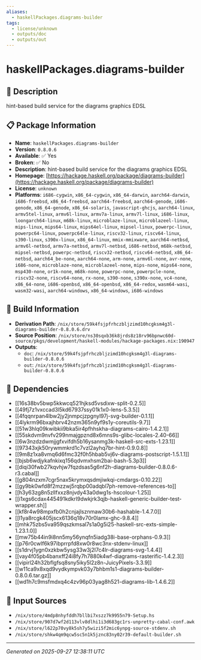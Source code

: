 ```yaml
---
aliases:
  - haskellPackages.diagrams-builder
tags:
  - license/unknown
  - outputs/doc
  - outputs/out
---
```


# haskellPackages.diagrams-builder

## 📝 Description

hint-based build service for the diagrams graphics EDSL

## 📋 Package Information

- **Name**: `haskellPackages.diagrams-builder`
- **Version**: `0.8.0.6`
- **Available**: ✅ Yes
- **Broken**: ✅ No
- **Description**: hint-based build service for the diagrams graphics EDSL
- **Homepage**: [https://hackage.haskell.org/package/diagrams-builder](https://hackage.haskell.org/package/diagrams-builder)
- **License**: `unknown`
- **Platforms**: `i686-cygwin`, `x86_64-cygwin`, `x86_64-darwin`, `aarch64-darwin`, `i686-freebsd`, `x86_64-freebsd`, `aarch64-freebsd`, `aarch64-genode`, `i686-genode`, `x86_64-genode`, `x86_64-solaris`, `javascript-ghcjs`, `aarch64-linux`, `armv5tel-linux`, `armv6l-linux`, `armv7a-linux`, `armv7l-linux`, `i686-linux`, `loongarch64-linux`, `m68k-linux`, `microblaze-linux`, `microblazeel-linux`, `mips-linux`, `mips64-linux`, `mips64el-linux`, `mipsel-linux`, `powerpc-linux`, `powerpc64-linux`, `powerpc64le-linux`, `riscv32-linux`, `riscv64-linux`, `s390-linux`, `s390x-linux`, `x86_64-linux`, `mmix-mmixware`, `aarch64-netbsd`, `armv6l-netbsd`, `armv7a-netbsd`, `armv7l-netbsd`, `i686-netbsd`, `m68k-netbsd`, `mipsel-netbsd`, `powerpc-netbsd`, `riscv32-netbsd`, `riscv64-netbsd`, `x86_64-netbsd`, `aarch64_be-none`, `aarch64-none`, `arm-none`, `armv6l-none`, `avr-none`, `i686-none`, `microblaze-none`, `microblazeel-none`, `mips-none`, `mips64-none`, `msp430-none`, `or1k-none`, `m68k-none`, `powerpc-none`, `powerpcle-none`, `riscv32-none`, `riscv64-none`, `rx-none`, `s390-none`, `s390x-none`, `vc4-none`, `x86_64-none`, `i686-openbsd`, `x86_64-openbsd`, `x86_64-redox`, `wasm64-wasi`, `wasm32-wasi`, `aarch64-windows`, `x86_64-windows`, `i686-windows`

## 🔧 Build Information

- **Derivation Path**: `/nix/store/59k4fsjpfrhczbljzimd10hcgksm4g3l-diagrams-builder-0.8.0.6.drv`
- **Source Position**: `/nix/store/ns30sqxb36k8jrds8z18rv96bpnwc60d-source/pkgs/development/haskell-modules/hackage-packages.nix:190947`
- **Outputs**:
  - `doc`:  `/nix/store/59k4fsjpfrhczbljzimd10hcgksm4g3l-diagrams-builder-0.8.0.6`
  - `out`:  `/nix/store/59k4fsjpfrhczbljzimd10hcgksm4g3l-diagrams-builder-0.8.0.6`

## 🔗 Dependencies

- [[16s38bv5bwp5kkwcq521hjksd5vsdixw-split-0.2.5]]
- [[49fj7z1vxccad3l5kd67937ssy01k1x0-lens-5.3.5]]
- [[4fqqnrpan4lbw2jy2jnmpcjzpgnyl97j-svg-builder-0.1.1]]
- [[4lykrm96bxajhbrv42nzm365n9yf9s1y-coreutils-9.7]]
- [[51w3hlq09kwibkii9bka5ir4pfhhskha-diagrams-cairo-1.4.2.1]]
- [[55skdvm9nvfv299nmajgpznd8x6mns9s-glibc-locales-2.40-66]]
- [[6w3nzdzdwmjjgfxvifdh5b16ysanmg3k-haskell-src-exts-1.23.1]]
- [[97343xjk50rywmmkrd1c7vzl2ayhq7br-hint-0.9.0.8]]
- [[9m8z1xa8vmq6d6fmc32f0h5hbab5vj6v-diagrams-postscript-1.5.1.1]]
- [[bjsb6wdjykafnkixq156qdvmxhsm2bai-bash-5.3p3]]
- [[diqi30fwb27kqvhjw7fqzdsas5g6nf2h-diagrams-builder-0.8.0.6-r3.cabal]]
- [[g804nzxm7cgr5nax5krymxqsdmjiwkqi-cmdargs-0.10.22]]
- [[gy9bk0wfd8f2mzzwj5rqbp00adqbl7ph-remove-references-to]]
- [[h3y63zg8n5zllfxxz8njvdy43a0dwg1s-hscolour-1.25]]
- [[i1xgs6cdax445491kdkrl9dwkjrk3qjb-haskell-generic-builder-test-wrapper.sh]]
- [[kf8r4w98mpxfb0h2cnjajlsznmaw30b6-hashable-1.4.7.0]]
- [[l1ya8rcgk405jscx6136q18v70r0lamx-ghc-9.8.4]]
- [[mhk75zbs5va959qszkmsal7s1a0g5i25-haskell-src-exts-simple-1.23.1.0]]
- [[mw75b44in9i8nn5my56ynqfn5iadg38i-base-orphans-0.9.3]]
- [[p76r0cwlf6k97ibprrpfd8xw0r8wc3nx-stdenv-linux]]
- [[s1drvj1ygn0xzkbw5ysg33w3j2l7c4lr-diagrams-svg-1.4.4]]
- [[vay4f05pb4banxff24i8fy7h7880k4wf-diagrams-rasterific-1.4.2.3]]
- [[vipirl24h32bflgfsq8sny5iky5l2z8n-JuicyPixels-3.3.9]]
- [[w11ca9x8xqd9vydkympvk03y7bhbm1s1-diagrams-builder-0.8.0.6.tar.gz]]
- [[wd1h7c9msfmdxq4c4zv96p03yag8h521-diagrams-lib-1.4.6.2]]

## 📁 Input Sources

- `/nix/store/4mdp8nhyfddh7bllbi7xszz7k9955n79-Setup.hs`
- `/nix/store/907d7wf2d113vlv8dlhi1i3d683gc1rs-unpretty-cabal-conf.awk`
- `/nix/store/l622p70vy8k5sh7y5wizi5f2mic6ynpg-source-stdenv.sh`
- `/nix/store/shkw4qm9qcw5sc5n1k5jznc83ny02r39-default-builder.sh`

---
*Generated on 2025-09-27 12:38:11 UTC*
